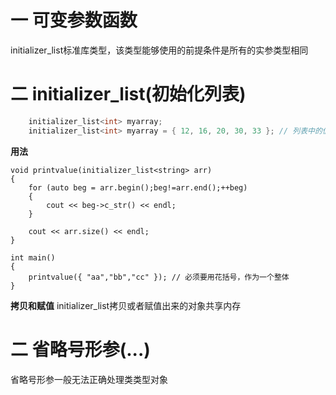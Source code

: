 # 一 可变参数函数
initializer_list标准库类型，该类型能够使用的前提条件是所有的实参类型相同
# 二 initializer_list(初始化列表)
```c
	initializer_list<int> myarray;
	initializer_list<int> myarray = { 12, 16, 20, 30, 33 }; // 列表中的值一旦被初始化，就不能改变了
```
**用法**
```
void printvalue(initializer_list<string> arr)
{
	for (auto beg = arr.begin();beg!=arr.end();++beg)
	{
		cout << beg->c_str() << endl;
	}

	cout << arr.size() << endl;
}

int main()
{
	printvalue({ "aa","bb","cc" }); // 必须要用花括号，作为一个整体
}
```
**拷贝和赋值**
initializer_list拷贝或者赋值出来的对象共享内存

# 二 省略号形参(...)
省略号形参一般无法正确处理类类型对象